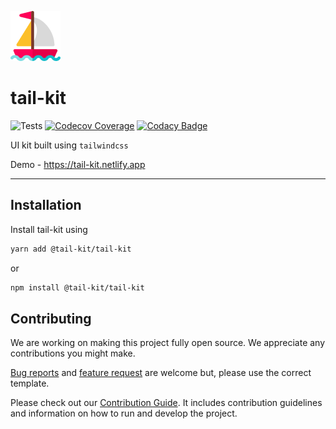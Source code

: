 ![tail-kit](./assets/tail-kit-logo.png)

# tail-kit

![Tests](https://github.com/abinashpanda/tail-kit/workflows/tests/badge.svg)
[![Codecov Coverage](https://img.shields.io/codecov/c/github/abinashpanda/tail-kit/coverage.svg?style=flat-square)](https://codecov.io/gh/abinashpanda/tail-kit)
[![Codacy Badge](https://app.codacy.com/project/badge/Grade/9f27e877eec4440fb493f6b76c720292)](https://www.codacy.com/manual/abinashpanda/tail-kit?utm_source=github.com&utm_medium=referral&utm_content=abinashpanda/tail-kit&utm_campaign=Badge_Grade)

UI kit built using `tailwindcss`

Demo - https://tail-kit.netlify.app

---

## Installation

Install tail-kit using

```sh
yarn add @tail-kit/tail-kit
```

or

```sh
npm install @tail-kit/tail-kit
```

## Contributing

We are working on making this project fully open source. We appreciate any contributions you might make.

[Bug reports](https://github.com/abinashpanda/tail-kit/issues/new?template=bug_report.md) and [feature request](https://github.com/abinashpanda/tail-kit/issues/new?template=feature_request.md) are welcome but, please use the correct template.

Please check out our [Contribution Guide](./.github/contribution/README.md). It includes contribution guidelines and information on how to run and develop the project.
